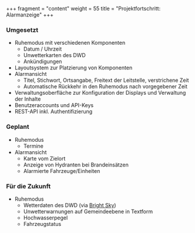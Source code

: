 +++
fragment = "content"
weight = 55
title = "Projektfortschritt: Alarmanzeige"
+++

### Umgesetzt
- Ruhemodus mit verschiedenen Komponenten
  - Datum / Uhrzeit
  - Unwetterkarten des DWD
  - Ank&uuml;ndigungen
- Layoutsystem zur Platzierung von Komponenten
- Alarmansicht
  - Titel, Stichwort, Ortsangabe, Freitext der Leitstelle, verstrichene Zeit
  - Automatische R&uuml;ckkehr in den Ruhemodus nach vorgegebener Zeit
- Verwaltungsoberfl&auml;che zur Konfiguration der Displays und Verwaltung der Inhalte
- Benutzeraccounts und API-Keys
- REST-API inkl. Authentifizierung

### Geplant
- Ruhemodus
  - Termine
- Alarmansicht
  - Karte vom Zielort
  - Anzeige von Hydranten bei Brandeins&auml;tzen
  - Alarmierte Fahrzeuge/Einheiten

### F&uuml;r die Zukunft
- Ruhemodus
  - Wetterdaten des DWD (via [Bright Sky](https://brightsky.dev/))
  - Unwetterwarnungen auf Gemeindeebene in Textform
  - Hochwasserpegel
  - Fahrzeugstatus